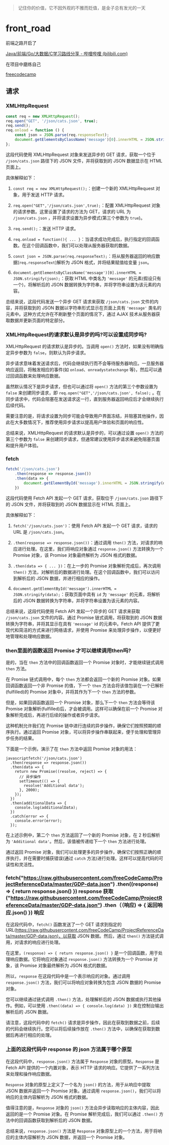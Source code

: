 > 记住你的价值，它不因外观的不雅而贬值，是金子总有发光的一天

# front_road

前端之路开启了

[Java/前端/Go/大数据/C学习路线分享 - 哔哩哔哩 (bilibili.com)](https://www.bilibili.com/read/cv14023271?spm_id_from=333.999.0.0)

在项目中磨练自己

[freecodecamp](https://www.freecodecamp.org/learn)



## 请求

### XMLHttpRequest

```javascript
const req = new XMLHttpRequest();
req.open("GET", '/json/cats.json', true);
req.send();
req.onload = function () {
    const json = JSON.parse(req.responseText);
    document.getElementsByClassName('message')[0].innerHTML = JSON.stringify(json);
};
```

这段代码使用 XMLHttpRequest 对象来发送异步的 GET 请求，获取一个位于 `/json/cats.json` 路径下的 JSON 文件，并将获取到的 JSON 数据显示在 HTML 页面上。

具体解释如下：

1. `const req = new XMLHttpRequest();`：创建一个新的 XMLHttpRequest 对象，用于发送 HTTP 请求。

2. `req.open("GET",'/json/cats.json',true);`：配置 XMLHttpRequest 对象的请求参数。这里设置了请求的方法为 GET，请求的 URL 为 `/json/cats.json`
   ，并将请求设置为异步模式(第三个参数为 `true`)。

3. `req.send();`：发送 HTTP 请求。

4. `req.onload = function(){ ... }`：当请求成功完成后，执行指定的回调函数。在这个回调函数中，我们可以处理从服务器获取的数据。

5. `const json = JSON.parse(req.responseText);`：将从服务器返回的响应数据(`req.responseText`)解析为 JSON 格式，并将结果赋值给变量 `json`。

6. `document.getElementsByClassName('message')[0].innerHTML = JSON.stringify(json);`：获取 HTML 中类名为 `'message'`
   的元素(假设只有一个)，将解析后的 JSON 数据转换为字符串，并将字符串设置为该元素的内容。

总结来说，这段代码发送一个异步 GET 请求来获取 `/json/cats.json` 文件的内容，并将获取到的 JSON 数据以字符串形式显示在页面上具有 `'message'` 类名的元素中。这种方式允许在不刷新整个页面的情况下，通过
AJAX 技术从服务器获取数据并更新页面的特定部分。

### XMLHttpRequest的请求默认是异步的吗?可以设置成同步吗?

XMLHttpRequest 的请求默认是异步的。当调用 `open()` 方法时，如果没有明确指定异步参数为 `false`，则默认为异步请求。

异步请求意味着发送请求后，代码会继续执行而不会等待服务器响应。一旦服务器响应返回，将触发相应的事件(如 `onload`、`onreadystatechange` 等)，然后可以通过回调函数来处理响应数据。

虽然默认情况下是异步请求，但也可以通过将 `open()` 方法的第三个参数设置为 `false` 来创建同步请求，即 `req.open("GET",'/json/cats.json', false);`
。在同步请求中，代码会阻塞在发送请求这一行，直到服务器返回响应后才会继续执行后续代码。

需要注意的是，将请求设置为同步可能会导致用户界面冻结，并阻塞其他操作，因此在大多数情况下，推荐使用异步请求以提高用户体验和页面的响应性。

总结来说，XMLHttpRequest 的请求默认是异步的，可以通过设置 `open()` 方法的第三个参数为 `false` 来创建同步请求，但通常建议使用异步请求来避免阻塞页面和提升用户体验。

### fetch

```javascript
fetch('/json/cats.json')
    .then(response => response.json())
    .then(data => {
        document.getElementById('message').innerHTML = JSON.stringify(data);
    })
```

这段代码使用 Fetch API 发起一个 GET 请求，获取位于 `/json/cats.json` 路径下的 JSON 文件，并将获取到的 JSON 数据显示在 HTML 页面上。

具体解释如下：

1. `fetch('/json/cats.json')`：使用 Fetch API 发起一个 GET 请求，请求的 URL 是 `/json/cats.json`。

2. `.then(response => response.json())`：通过调用 `then()` 方法，对请求的响应进行处理。在这里，我们将响应对象通过 `response.json()` 方法转换为一个 Promise 对象，该
   Promise 对象最终解析为 JSON 格式的数据。

3. `.then(data => { ... })`：在上一步的 Promise 对象解析完成后，再次调用 `then()` 方法，对解析后的数据进行处理。在这个回调函数中，我们可以访问到解析后的 JSON 数据，并进行相应的操作。

4. `document.getElementById('message').innerHTML = JSON.stringify(data);`：获取页面中具有 `id` 为 `'message'` 的元素，将解析后的 JSON
   数据转换为字符串，并将字符串设置为该元素的内容。

总结来说，这段代码使用 Fetch API 发起一个异步的 GET 请求来获取 `/json/cats.json` 文件的内容。通过 Promise 链式调用，将获取到的 JSON 数据转换为字符串，并将其显示在具有 `'message'`
id 的元素中。Fetch API 提供了更现代和简洁的方式来进行网络请求，并使用 Promise 来处理异步操作，以便更好地管理和处理响应数据。

### then里面的函数返回 Promise 才可以继续调用then吗?

是的，当在 `then` 方法中的回调函数返回一个 Promise 对象时，才能继续链式调用 `then` 方法。

在 Promise 链式调用中，每个 `then` 方法都会返回一个新的 Promise 对象。如果回调函数返回一个非 Promise 的值，下一个 `then` 方法会将该值包装在一个已解析(fulfilled)的 Promise
对象中，并将其作为下一个 `then` 方法的参数。

但是，如果回调函数返回一个 Promise 对象，那么下一个 `then` 方法会等待该 Promise 对象解析(fulfilled)后，才会被调用。这样可以确保在前一个 Promise 对象解析完成后，再进行后续的操作或者异步请求。

这种机制允许我们在 Promise 链中进行连续的异步操作，确保它们按照预期的顺序执行。通过返回 Promise 对象，可以将异步操作串联起来，便于处理和管理异步任务的结果。

下面是一个示例，演示了在 `then` 方法中返回 Promise 对象的用法：

```
javascriptfetch('/json/cats.json')
  .then(response => response.json())
  .then(data => {
    return new Promise((resolve, reject) => {
      // 异步操作
      setTimeout(() => {
        resolve('Additional data');
      }, 2000);
    });
  })
  .then(additionalData => {
    console.log(additionalData);
  })
  .catch(error => {
    console.error(error);
  });

```

在上述示例中，第二个 `then` 方法返回了一个新的 Promise 对象，在 2 秒后解析为 `'Additional data'`。然后，该值被传递给下一个 `then` 方法进行处理。

通过返回 Promise 对象，我们可以处理更多的异步操作，确保它们按照正确的顺序执行，并在需要时捕获错误(通过 `catch` 方法)进行处理。这样可以提高代码的可读性和灵活性。

### fetch("https://raw.githubusercontent.com/freeCodeCamp/ProjectReferenceData/master/GDP-data.json") .then((response) => { return response.json() }) response 获取("https://raw.githubusercontent.com/freeCodeCamp/ProjectReferenceData/master/GDP-data.json”) .then（（响应) => { 返回响应.json() }) 响应

在这段代码中，`fetch()` 函数发送了一个 GET 请求到指定的
URL([https://raw.githubusercontent.com/freeCodeCamp/ProjectReferenceData/master/GDP-data.json)，以获取](https://raw.githubusercontent.com/freeCodeCamp/ProjectReferenceData/master/GDP-data.json%EF%BC%89%EF%BC%8C%E4%BB%A5%E8%8E%B7%E5%8F%96)
JSON 数据。然后，通过 `then()` 方法链式调用，对请求的响应进行处理。

在这里，`(response) => { return response.json() }` 是一个回调函数，用于处理响应数据。它将响应对象通过 `response.json()` 方法转换为一个 Promise 对象，该 Promise
对象最终解析为 JSON 格式的数据。

所以，`response` 在这段代码中是一个表示响应的对象。通过调用 `response.json()` 方法，我们可以将响应对象转换为包含 JSON 数据的 Promise 对象。

您可以继续通过链式调用 `.then()` 方法，处理解析后的 JSON 数据或执行其他操作。例如，可以使用 `.then((data) => { console.log(data) })` 来在控制台输出解析后的 JSON 数据。

请注意，这段代码中的 `fetch()` 请求是异步操作，因此在获取到数据之前，后续的代码会继续执行。您可以将后续操作放在 `.then()` 方法中，以确保在获取到数据后再进行相应的处理。

### 上面的这段代码中 response 的 json 方法属于哪个原型

在这段代码中，`response.json()` 方法属于 `Response` 对象的原型。`Response` 是 Fetch API 提供的一个内置对象，表示 HTTP 请求的响应。它提供了一系列方法来处理和操作响应数据。

`Response` 对象的原型上定义了一个名为 `json()` 的方法，用于从响应中提取 JSON 数据并返回一个 Promise 对象。通过调用 `response.json()`，我们可以将响应的主体内容解析为 JSON
格式的数据。

值得注意的是，`Response` 对象的 `json()` 方法会异步读取响应的主体内容，因此返回的是一个 Promise 对象。在 Promise 解析完成后，我们可以通过 `.then()` 方法中的回调函数获取到解析后的 JSON
数据。

总结来说，`response.json()` 方法是 `Response` 对象原型上的一个方法，用于将响应的主体内容解析为 JSON 数据，并返回一个 Promise 对象。

